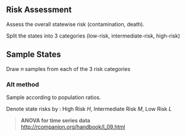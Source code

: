 ## Risk Assessment 
Assess the overall statewise risk (contamination, death). 

Split the states into 3 categories (low-risk, intermediate-risk, high-risk)

## Sample States 
Draw $n$ samples from each of the 3 risk categories

### Alt method
Sample according to population ratios.

Denote state risks by : High Risk $H$, Intermediate Risk $M$, Low Risk $L$

> **ANOVA for time series data**
> http://rcompanion.org/handbook/I_09.html

